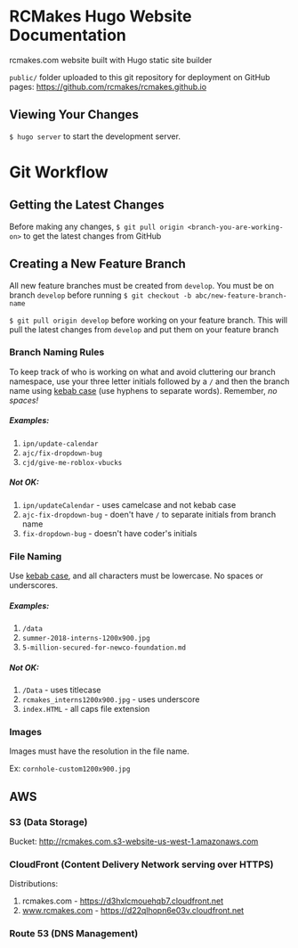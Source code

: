 # RCMakes Hugo Website Documentation

rcmakes.com website built with Hugo static site builder

`public/` folder uploaded to this git repository for deployment on GitHub pages: https://github.com/rcmakes/rcmakes.github.io

## Viewing Your Changes

`$ hugo server` to start the development server.

# Git Workflow

## Getting the Latest Changes

Before making any changes, `$ git pull origin <branch-you-are-working-on>` to get the latest changes from GitHub

## Creating a New Feature Branch

All new feature branches must be created from `develop`. You must be on branch `develop` before running `$ git checkout -b abc/new-feature-branch-name`

`$ git pull origin develop` before working on your feature branch. This will pull the latest changes from `develop` and put them on your feature branch

### Branch Naming Rules

To keep track of who is working on what and avoid cluttering our branch namespace, use your three letter initials followed by a `/` and then the branch name using [kebab case](http://wiki.c2.com/?KebabCase) (use hyphens to separate words). Remember, *no spaces!*

##### Examples:

1. `ipn/update-calendar`
2. `ajc/fix-dropdown-bug`
3. `cjd/give-me-roblox-vbucks`

##### Not OK:

1. `ipn/updateCalendar` - uses camelcase and not kebab case
2. `ajc-fix-dropdown-bug` - doen't have `/` to separate initials from branch name
3. `fix-dropdown-bug` - doesn't have coder's initials

### File Naming

Use [kebab case](http://wiki.c2.com/?KebabCase), and all characters must be lowercase. No spaces or underscores.

##### Examples:

1. `/data`
2. `summer-2018-interns-1200x900.jpg`
3. `5-million-secured-for-newco-foundation.md`

##### Not OK:

1. `/Data` - uses titlecase
2. `rcmakes_interns1200x900.jpg` - uses underscore
3. `index.HTML` - all caps file extension

### Images

Images must have the resolution in the file name.

Ex: `cornhole-custom1200x900.jpg`

## AWS

### S3 (Data Storage)

Bucket: http://rcmakes.com.s3-website-us-west-1.amazonaws.com

### CloudFront (Content Delivery Network serving over HTTPS)

Distributions:
1. rcmakes.com - https://d3hxlcmouehqb7.cloudfront.net
2. www.rcmakes.com - https://d22qlhopn6e03v.cloudfront.net

### Route 53 (DNS Management)